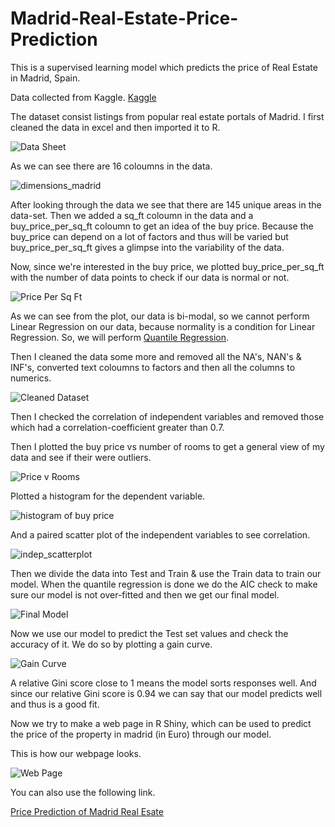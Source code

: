 # Madrid-Real-Estate-Price-Prediction
This is a supervised learning model which predicts the price of Real Estate in Madrid, Spain.

Data collected from Kaggle.
[Kaggle](https://www.kaggle.com/datasets/mirbektoktogaraev/madrid-real-estate-market)

The dataset consist listings from popular real estate portals of Madrid. I first cleaned the data in excel and then imported it to R.

![Data Sheet](https://user-images.githubusercontent.com/97380339/164229661-9ddcf118-9ac9-4c68-a9e0-21127acb4b8d.png)

As we can see there are 16 coloumns in the data.

![dimensions_madrid](https://user-images.githubusercontent.com/97380339/164283751-d7891fbd-e11c-46c8-94af-d9fd7465169e.png)

After looking through the data we see that there are 145 unique areas in the data-set.
Then we added a sq_ft coloumn in the data and a buy_price_per_sq_ft coloumn to get an idea of the buy price. Because the buy_price can depend on a lot of factors and thus will be varied but buy_price_per_sq_ft gives a glimpse into the variability of the data.

Now, since we're interested in the buy price, we plotted buy_price_per_sq_ft with the number of data points to check if our data is normal or not.

![Price Per Sq Ft](https://user-images.githubusercontent.com/97380339/164281667-55990fe7-5e8c-4cef-8eb7-6e1b65f17bb8.png)

As we can see from the plot, our data is bi-modal, so we cannot perform Linear Regression on our data, because normality is a condition for Linear Regression.
So, we will perform [Quantile Regression](https://en.wikipedia.org/wiki/Quantile_regression).

Then I cleaned the data some more and removed all the NA's, NAN's & INF's, converted text coloumns to factors and then all the columns to numerics.

![Cleaned Dataset](https://user-images.githubusercontent.com/97380339/165928474-9065bd78-b7ab-498a-b5e0-9a940feef768.png)

Then I checked the correlation of independent variables and removed those which had a correlation-coefficient greater than 0.7.

Then I plotted the buy price vs number of rooms to get a general view of my data and see if their were outliers.

![Price v Rooms](https://user-images.githubusercontent.com/97380339/165929168-67966d88-d5b9-4921-842d-cefcb37c342a.png)

Plotted a histogram for the dependent variable.

![histogram of buy price](https://user-images.githubusercontent.com/97380339/165929406-1380122d-badc-411a-873d-5aa79a50d1d3.png)

And a paired scatter plot of the independent variables to see correlation.

![indep_scatterplot](https://user-images.githubusercontent.com/97380339/165938568-fb1239a7-c70a-4e70-834c-d6ce82570bd2.png)


Then we divide the data into Test and Train & use the Train data to train our model.
When the quantile regression is done we do the AIC check to make sure our model is not over-fitted and then we get our final model.

![Final Model](https://user-images.githubusercontent.com/97380339/165948702-d5a4dc95-6315-4947-ae53-19a918fb40a2.png)


Now we use our model to predict the Test set values and check the accuracy of it.
We do so by plotting a gain curve.


![Gain Curve](https://user-images.githubusercontent.com/97380339/165949292-8ea0e93e-d4b7-48a5-8039-2de972a91f4c.png)


A relative Gini score close to 1 means the model sorts responses well.
And since our relative Gini score is 0.94 we can say that our model predicts well and thus is a good fit.

Now we try to make a web page in R Shiny, which can be used to predict the price of the property in madrid (in Euro) through our model.

This is how our webpage looks.

![Web Page](https://user-images.githubusercontent.com/97380339/165949920-4b7fce04-acec-4304-986a-0ccdad616c06.png)


You can also use the following link.

[Price Prediction of Madrid Real Esate](http://127.0.0.1:4164/)

